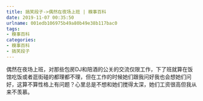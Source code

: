 ```yaml
---
title: 搞笑段子->偶然在夜场上班 | 糗事百科
date: 2019-11-07 00:35:50
urlname: 001edb106975b49a80b49e38b117bac0
tags: 
- 糗事百科
categories:
- 糗事百科
- 搞笑段子
---
```

偶然在夜场上班，对那些包房DJ和陪酒的公关的交流仅限工作，下了班就算在饭馆吃饭或者逛街碰的都理都不理，但在工作的时候她们跟我问好我也会想她们问好，这算不算性格上有问题？心里总是不想和她们搅得太深，她们工资很高但我从来不羡慕。


